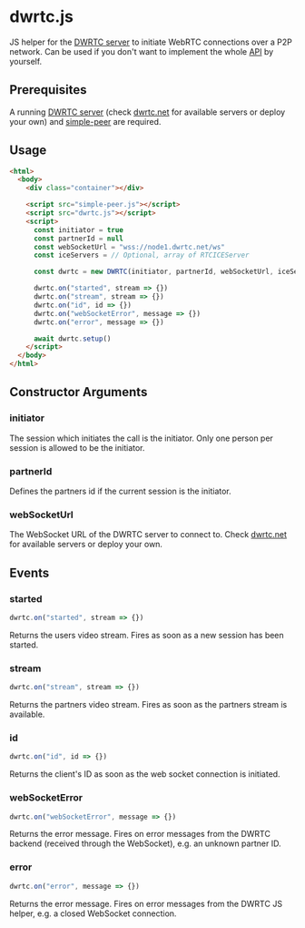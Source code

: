 # dwrtc.js

JS helper for the [DWRTC server](https://github.com/dwrtc/dwrtc) to initiate WebRTC connections over a P2P network. Can be used if you don't want to implement the whole [API](https://docs.dwrtc.net/dwrtc/ch.hsr.dsl.dwrtc.websocket/) by yourself.

## Prerequisites

A running [DWRTC server](https://github.com/dwrtc/dwrtc) (check [dwrtc.net](https://dwrtc.net) for available servers or deploy your own) and [simple-peer](https://github.com/feross/simple-peer) are required.

## Usage

```html
<html>
  <body>
    <div class="container"></div>

    <script src="simple-peer.js"></script>
    <script src="dwrtc.js"></script>
    <script>
      const initiator = true
      const partnerId = null
      const webSocketUrl = "wss://node1.dwrtc.net/ws"
      const iceServers = // Optional, array of RTCICEServer

      const dwrtc = new DWRTC(initiator, partnerId, webSocketUrl, iceServers)

      dwrtc.on("started", stream => {})
      dwrtc.on("stream", stream => {})
      dwrtc.on("id", id => {})
      dwrtc.on("webSocketError", message => {})
      dwrtc.on("error", message => {})

      await dwrtc.setup()
    </script>
  </body>
</html>
```

## Constructor Arguments

### initiator

The session which initiates the call is the initiator. Only one person per session is allowed to be the initiator.

### partnerId

Defines the partners id if the current session is the initiator.

### webSocketUrl

The WebSocket URL of the DWRTC server to connect to. Check [dwrtc.net](dwrtc.net) for available servers or deploy your own.

## Events

### started

```js
dwrtc.on("started", stream => {})
```

Returns the users video stream. Fires as soon as a new session has been started.

### stream

```js
dwrtc.on("stream", stream => {})
```

Returns the partners video stream. Fires as soon as the partners stream is available.

### id

```js
dwrtc.on("id", id => {})
```

Returns the client's ID as soon as the web socket connection is initiated.

### webSocketError

```js
dwrtc.on("webSocketError", message => {})
```

Returns the error message. Fires on error messages from the DWRTC backend (received through the WebSocket), e.g. an unknown partner ID.

### error

```js
dwrtc.on("error", message => {})
```

Returns the error message. Fires on error messages from the DWRTC JS helper, e.g. a closed WebSocket connection.

